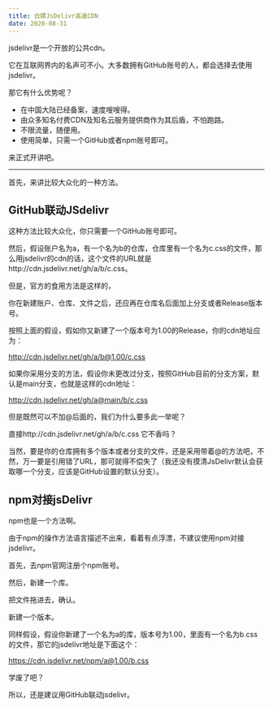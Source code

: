 ```yaml
---
title: 白嫖JsDelivr高速CDN
date: 2020-08-31
---
```


jsdelivr是一个开放的公共cdn。

它在互联网界内的名声可不小。大多数拥有GitHub账号的人，都会选择去使用jsdelivr。

那它有什么优势呢？

- 在中国大陆已经备案，速度嗖嗖得。
- 由众多知名付费CDN及知名云服务提供商作为其后盾，不怕跑路。
- 不限流量，随便用。
- 使用简单，只需一个GitHub或者npm账号即可。

来正式开讲吧。

---

首先，来讲比较大众化的一种方法。

## GitHub联动JSdelivr

这种方法比较大众化，你只需要一个GitHub账号即可。

然后，假设账户名为a，有一个名为b的仓库，仓库里有一个名为c.css的文件，那么用jsdelivr的cdn的话，这个文件的URL就是http://cdn.jsdelivr.net/gh/a/b/c.css。

但是，官方的食用方法是这样的，

你在新建账户、仓库、文件之后，还应再在仓库名后面加上分支或者Release版本号。

按照上面的假设，假如你又新建了一个版本号为1.00的Release，你的cdn地址应为：

http://cdn.jsdelivr.net/gh/a/b@1.00/c.css

如果你采用分支的方法，假设你未更改过分支，按照GitHub目前的分支方案，默认是main分支，也就是这样的cdn地址：

http://cdn.jsdelivr.net/gh/a@main/b/c.css

但是既然可以不加@后面的，我们为什么要多此一举呢？

直接http://cdn.jsdelivr.net/gh/a/b/c.css 它不香吗？

当然，要是你的仓库拥有多个版本或者分支的文件，还是采用带着@的方法吧，不然，万一要是引用错了URL，那可就得不偿失了（我还没有摸清JsDelivr默认会获取哪一个分支，应该是GitHub设置的默认分支）。

## npm对接jsDelivr

npm也是一个方法啊。

由于npm的操作方法语言描述不出来，看着有点浮漂，不建议使用npm对接jsdelivr。

首先，去npm官网注册个npm账号。

然后，新建一个库。

把文件拖进去，确认。

新建一个版本。

同样假设，假设你新建了一个名为a的库，版本号为1.00，里面有一个名为b.css的文件，那它的jsdelivr地址是下面这个：

https://cdn.jsdelivr.net/npm/a@1.00/b.css

学废了吧？

所以，还是建议用GitHub联动jsdelivr。
